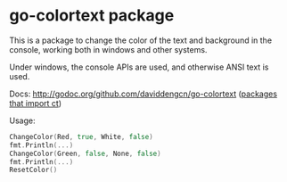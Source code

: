 go-colortext package
====================

This is a package to change the color of the text and background in the console, working both in windows and other systems.

Under windows, the console APIs are used, and otherwise ANSI text is used.

Docs: http://godoc.org/github.com/daviddengcn/go-colortext ([packages that import ct](http://go-search.org/view?id=github.com%2fdaviddengcn%2fgo-colortext))

Usage:
```go
ChangeColor(Red, true, White, false)
fmt.Println(...)
ChangeColor(Green, false, None, false)
fmt.Println(...)
ResetColor()
```
